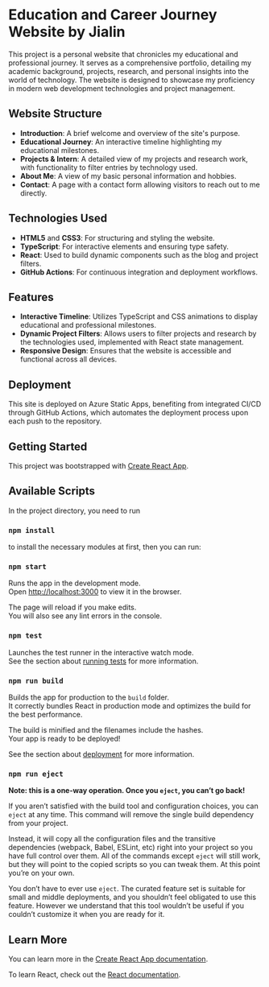 # Education and Career Journey Website by Jialin

This project is a personal website that chronicles my educational and professional journey. It serves as a comprehensive portfolio, detailing my academic background, projects, research, and personal insights into the world of technology. The website is designed to showcase my proficiency in modern web development technologies and project management.

## Website Structure

- **Introduction**: A brief welcome and overview of the site's purpose.
- **Educational Journey**: An interactive timeline highlighting my educational milestones.
- **Projects & Intern**: A detailed view of my projects and research work, with functionality to filter entries by technology used.
- **About Me**: A view of my basic personal information and hobbies.
- **Contact**: A page with a contact form allowing visitors to reach out to me directly.

## Technologies Used

- **HTML5** and **CSS3**: For structuring and styling the website.
- **TypeScript**: For interactive elements and ensuring type safety.
- **React**: Used to build dynamic components such as the blog and project filters.
- **GitHub Actions**: For continuous integration and deployment workflows.

## Features

- **Interactive Timeline**: Utilizes TypeScript and CSS animations to display educational and professional milestones.
- **Dynamic Project Filters**: Allows users to filter projects and research by the technologies used, implemented with React state management.
- **Responsive Design**: Ensures that the website is accessible and functional across all devices.

## Deployment

This site is deployed on Azure Static Apps, benefiting from integrated CI/CD through GitHub Actions, which automates the deployment process upon each push to the repository.

## Getting Started

This project was bootstrapped with [Create React App](https://github.com/facebook/create-react-app).

## Available Scripts

In the project directory, you need to run
### `npm install` 

to install the necessary modules at first, then you can run:

### `npm start`

Runs the app in the development mode.\
Open [http://localhost:3000](http://localhost:3000) to view it in the browser.

The page will reload if you make edits.\
You will also see any lint errors in the console.

### `npm test`

Launches the test runner in the interactive watch mode.\
See the section about [running tests](https://facebook.github.io/create-react-app/docs/running-tests) for more information.

### `npm run build`

Builds the app for production to the `build` folder.\
It correctly bundles React in production mode and optimizes the build for the best performance.

The build is minified and the filenames include the hashes.\
Your app is ready to be deployed!

See the section about [deployment](https://facebook.github.io/create-react-app/docs/deployment) for more information.

### `npm run eject`

**Note: this is a one-way operation. Once you `eject`, you can’t go back!**

If you aren’t satisfied with the build tool and configuration choices, you can `eject` at any time. This command will remove the single build dependency from your project.

Instead, it will copy all the configuration files and the transitive dependencies (webpack, Babel, ESLint, etc) right into your project so you have full control over them. All of the commands except `eject` will still work, but they will point to the copied scripts so you can tweak them. At this point you’re on your own.

You don’t have to ever use `eject`. The curated feature set is suitable for small and middle deployments, and you shouldn’t feel obligated to use this feature. However we understand that this tool wouldn’t be useful if you couldn’t customize it when you are ready for it.

## Learn More

You can learn more in the [Create React App documentation](https://facebook.github.io/create-react-app/docs/getting-started).

To learn React, check out the [React documentation](https://reactjs.org/).
